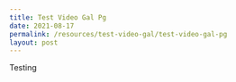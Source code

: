 ```yaml
---
title: Test Video Gal Pg
date: 2021-08-17
permalink: /resources/test-video-gal/test-video-gal-pg
layout: post
---
```

Testing